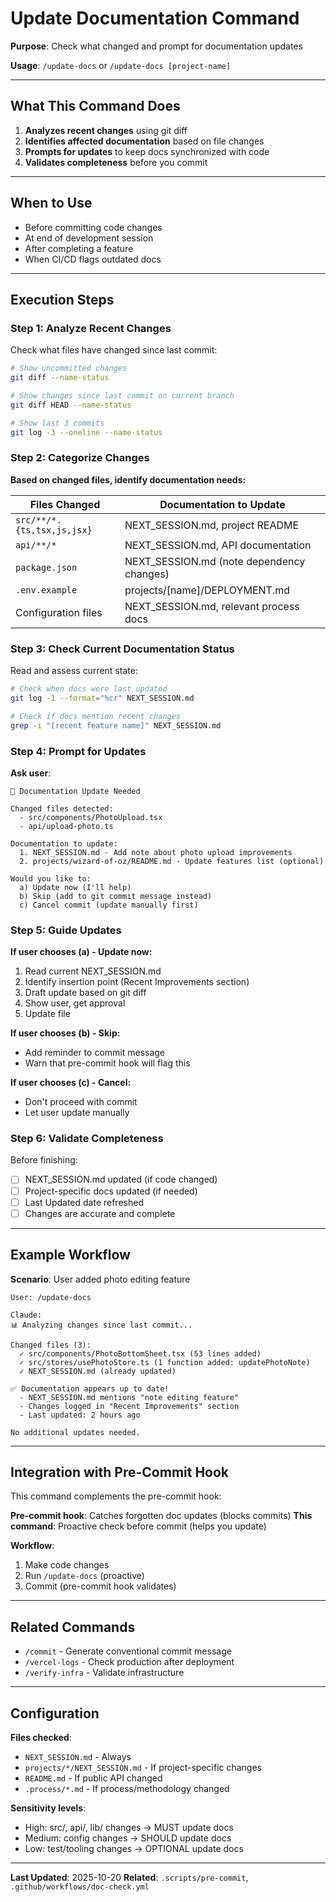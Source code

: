 # Update Documentation Command

**Purpose**: Check what changed and prompt for documentation updates

**Usage**: `/update-docs` or `/update-docs [project-name]`

---

## What This Command Does

1. **Analyzes recent changes** using git diff
2. **Identifies affected documentation** based on file changes
3. **Prompts for updates** to keep docs synchronized with code
4. **Validates completeness** before you commit

---

## When to Use

- Before committing code changes
- At end of development session
- After completing a feature
- When CI/CD flags outdated docs

---

## Execution Steps

### Step 1: Analyze Recent Changes

Check what files have changed since last commit:

```bash
# Show uncommitted changes
git diff --name-status

# Show changes since last commit on current branch
git diff HEAD --name-status

# Show last 3 commits
git log -3 --oneline --name-status
```

### Step 2: Categorize Changes

**Based on changed files, identify documentation needs:**

| Files Changed | Documentation to Update |
|---------------|------------------------|
| `src/**/*.{ts,tsx,js,jsx}` | NEXT_SESSION.md, project README |
| `api/**/*` | NEXT_SESSION.md, API documentation |
| `package.json` | NEXT_SESSION.md (note dependency changes) |
| `.env.example` | projects/[name]/DEPLOYMENT.md |
| Configuration files | NEXT_SESSION.md, relevant process docs |

### Step 3: Check Current Documentation Status

Read and assess current state:

```bash
# Check when docs were last updated
git log -1 --format="%cr" NEXT_SESSION.md

# Check if docs mention recent changes
grep -i "[recent feature name]" NEXT_SESSION.md
```

### Step 4: Prompt for Updates

**Ask user**:

```
📝 Documentation Update Needed

Changed files detected:
  - src/components/PhotoUpload.tsx
  - api/upload-photo.ts

Documentation to update:
  1. NEXT_SESSION.md - Add note about photo upload improvements
  2. projects/wizard-of-oz/README.md - Update features list (optional)

Would you like to:
  a) Update now (I'll help)
  b) Skip (add to git commit message instead)
  c) Cancel commit (update manually first)
```

### Step 5: Guide Updates

**If user chooses (a) - Update now:**

1. Read current NEXT_SESSION.md
2. Identify insertion point (Recent Improvements section)
3. Draft update based on git diff
4. Show user, get approval
5. Update file

**If user chooses (b) - Skip:**
- Add reminder to commit message
- Warn that pre-commit hook will flag this

**If user chooses (c) - Cancel:**
- Don't proceed with commit
- Let user update manually

### Step 6: Validate Completeness

Before finishing:

- [ ] NEXT_SESSION.md updated (if code changed)
- [ ] Project-specific docs updated (if needed)
- [ ] Last Updated date refreshed
- [ ] Changes are accurate and complete

---

## Example Workflow

**Scenario**: User added photo editing feature

```
User: /update-docs

Claude:
📊 Analyzing changes since last commit...

Changed files (3):
  ✓ src/components/PhotoBottomSheet.tsx (53 lines added)
  ✓ src/stores/usePhotoStore.ts (1 function added: updatePhotoNote)
  ✓ NEXT_SESSION.md (already updated)

✅ Documentation appears up to date!
  - NEXT_SESSION.md mentions "note editing feature"
  - Changes logged in "Recent Improvements" section
  - Last updated: 2 hours ago

No additional updates needed.
```

---

## Integration with Pre-Commit Hook

This command complements the pre-commit hook:

**Pre-commit hook**: Catches forgotten doc updates (blocks commits)
**This command**: Proactive check before commit (helps you update)

**Workflow**:
1. Make code changes
2. Run `/update-docs` (proactive)
3. Commit (pre-commit hook validates)

---

## Related Commands

- `/commit` - Generate conventional commit message
- `/vercel-logs` - Check production after deployment
- `/verify-infra` - Validate infrastructure

---

## Configuration

**Files checked**:
- `NEXT_SESSION.md` - Always
- `projects/*/NEXT_SESSION.md` - If project-specific changes
- `README.md` - If public API changed
- `.process/*.md` - If process/methodology changed

**Sensitivity levels**:
- High: src/, api/, lib/ changes → MUST update docs
- Medium: config changes → SHOULD update docs
- Low: test/tooling changes → OPTIONAL update docs

---

**Last Updated**: 2025-10-20
**Related**: `.scripts/pre-commit`, `.github/workflows/doc-check.yml`
